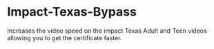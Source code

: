 # Impact-Texas-Bypass
Increases the video speed on the impact Texas Adult and Teen videos allowing you to get the certificate faster.

